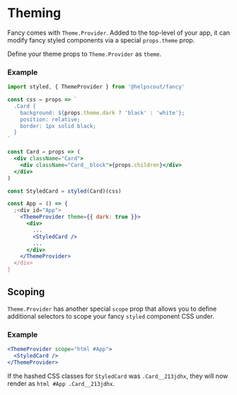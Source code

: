 # Theming

Fancy comes with `Theme.Provider`. Added to the top-level of your app, it can modify fancy styled components via a special `props.theme` prop.

Define your theme props to `Theme.Provider` as `theme`.

### Example

```jsx
import styled, { ThemeProvider } from '@helpscout/fancy'

const css = props => `
  .Card {
    background: ${props.theme.dark ? 'black' : 'white'};
    position: relative;
    border: 1px solid black;
  }
`

const Card = props => (
  <div className="Card">
    <div className="Card__block">{props.children}</div>
  </div>
)

const StyledCard = styled(Card)(css)

const App = () => {
  ;<div id="App">
    <ThemeProvider theme={{ dark: true }}>
      <div>
        ...
        <StyledCard />
        ...
      </div>
    </ThemeProvider>
  </div>
}
```

## Scoping

`Theme.Provider` has another special `scope` prop that allows you to define additional selectors to scope your fancy `styled` component CSS under.

### Example

```jsx
<ThemeProvider scope="html #App">
  <StyledCard />
</ThemeProvider>
```

If the hashed CSS classes for `StyledCard` was `.Card__213jdhx`, they will now render as `html #App .Card__213jdhx`.
